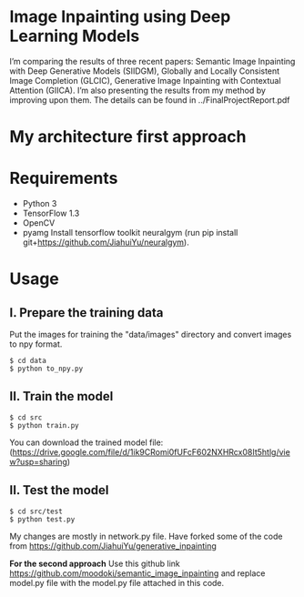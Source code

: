 # Image Inpainting using Deep Learning Models
I’m comparing the results of three recent papers: Semantic Image Inpainting with Deep Generative Models (SIIDGM), Globally and
Locally Consistent Image Completion (GLCIC), Generative Image Inpainting with Contextual Attention (GIICA). I’m also presenting the results from my method by improving upon them. 
The details can be found in ../FinalProjectReport.pdf

# My architecture first approach

# Requirements

- Python 3
- TensorFlow 1.3
- OpenCV
- pyamg
Install tensorflow toolkit neuralgym (run pip install git+https://github.com/JiahuiYu/neuralgym).


# Usage

## I. Prepare the training data

Put the images for training the "data/images" directory and convert images to npy format.

```
$ cd data
$ python to_npy.py
```

## II. Train the model

```
$ cd src
$ python train.py
```

You can download the trained model file:(https://drive.google.com/file/d/1ik9CRomi0fUFcF602NXHRcx08It5htlg/view?usp=sharing)

## II. Test the model
```
$ cd src/test
$ python test.py
```

My changes are mostly in network.py file. 
Have forked some of the code from https://github.com/JiahuiYu/generative_inpainting


**For the second approach**
Use this github link https://github.com/moodoki/semantic_image_inpainting and replace model.py file with the model.py file attached in this code.


